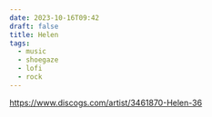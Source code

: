 ```yaml
---
date: 2023-10-16T09:42
draft: false
title: Helen
tags:
  - music
  - shoegaze
  - lofi
  - rock
---
```


https://www.discogs.com/artist/3461870-Helen-36
